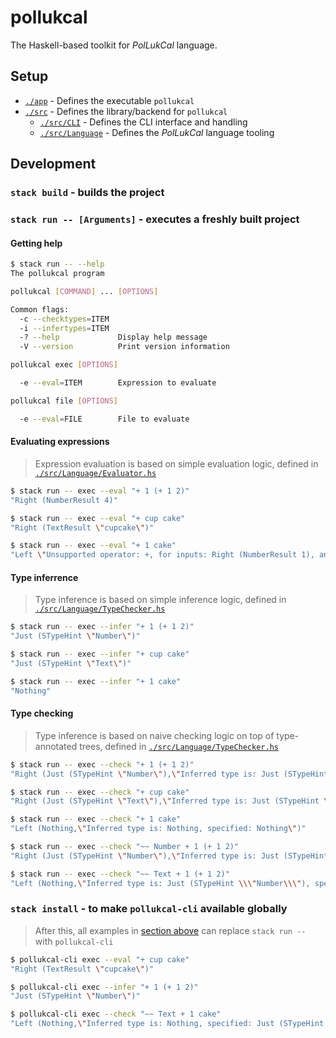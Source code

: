 # pollukcal

The Haskell-based toolkit for *PolLukCal* language.

## Setup

- [`./app`](./app/) - Defines the executable `pollukcal`
- [`./src`](./src/) - Defines the library/backend for `pollukcal`
  - [`./src/CLI`](./src/CLI/) - Defines the CLI interface and handling
  - [`./src/Language`](./src/Language/) - Defines the *PolLukCal* language tooling

## Development

### `stack build` - builds the project

### `stack run -- [Arguments]` - executes a freshly built project

#### Getting help

```bash
$ stack run -- --help
The pollukcal program

pollukcal [COMMAND] ... [OPTIONS]

Common flags:
  -c --checktypes=ITEM
  -i --infertypes=ITEM
  -? --help             Display help message
  -V --version          Print version information

pollukcal exec [OPTIONS]

  -e --eval=ITEM        Expression to evaluate

pollukcal file [OPTIONS]

  -e --eval=FILE        File to evaluate
```

#### Evaluating expressions

> Expression evaluation is based on simple evaluation logic,
> defined in [`./src/Language/Evaluator.hs`](./src/Language/Evaluator.hs)

```bash
$ stack run -- exec --eval "+ 1 (+ 1 2)"
"Right (NumberResult 4)"

$ stack run -- exec --eval "+ cup cake"
"Right (TextResult \"cupcake\")"

$ stack run -- exec --eval "+ 1 cake"
"Left \"Unsupported operator: +, for inputs: Right (NumberResult 1), and Right (TextResult \\\"cake\\\")\""
```

#### Type inferrence

> Type inference is based on simple inference logic,
> defined in [`./src/Language/TypeChecker.hs`](./src/Language/TypeChecker.hs)

```bash
$ stack run -- exec --infer "+ 1 (+ 1 2)"
"Just (STypeHint \"Number\")"

$ stack run -- exec --infer "+ cup cake"
"Just (STypeHint \"Text\")"

$ stack run -- exec --infer "+ 1 cake"
"Nothing"
```

#### Type checking

> Type inference is based on naive checking logic on top of type-annotated trees,
> defined in [`./src/Language/TypeChecker.hs`](./src/Language/TypeChecker.hs)

```bash
$ stack run -- exec --check "+ 1 (+ 1 2)"
"Right (Just (STypeHint \"Number\"),\"Inferred type is: Just (STypeHint \\\"Number\\\")\")"

$ stack run -- exec --check "+ cup cake"
"Right (Just (STypeHint \"Text\"),\"Inferred type is: Just (STypeHint \\\"Text\\\")\")"

$ stack run -- exec --check "+ 1 cake"
"Left (Nothing,\"Inferred type is: Nothing, specified: Nothing\")"

$ stack run -- exec --check "~~ Number + 1 (+ 1 2)"
"Right (Just (STypeHint \"Number\"),\"Inferred type is: Just (STypeHint \\\"Number\\\"), specified: Just (STypeHint \\\"Number\\\")\")"

$ stack run -- exec --check "~~ Text + 1 (+ 1 2)"
"Left (Nothing,\"Inferred type is: Just (STypeHint \\\"Number\\\"), specified: Just (STypeHint \\\"Text\\\")\")"
```

### `stack install` - to make `pollukcal-cli` available globally

> After this, all examples in
> [section above](#stack-run----arguments---executes-a-freshly-built-project)
> can replace `stack run --` with `pollukcal-cli`

```bash
$ pollukcal-cli exec --eval "+ cup cake"
"Right (TextResult \"cupcake\")"

$ pollukcal-cli exec --infer "+ 1 (+ 1 2)"
"Just (STypeHint \"Number\")"

$ pollukcal-cli exec --check "~~ Text + 1 cake"
"Left (Nothing,\"Inferred type is: Nothing, specified: Just (STypeHint \\\"Text\\\")\")"
```
